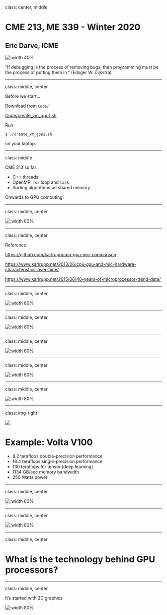 class: center, middle

# CME 213, ME 339 - Winter 2020

## Eric Darve, ICME

![:width 40%](Stanford.jpg)

“If debugging is the process of removing bugs, then programming must be the process of putting them in.”
(Edsger W. Dijkstra)

---
class: middle, center

Before we start...

Download from `Code/`

[Code/create_vm_gpu1.sh](https://github.com/stanford-cme213/stanford-cme213.github.io/blob/master/Code/create_vm_gpu1.sh)

Run 

```
$ ./create_vm_gpu1.sh
```

on your laptop.

---
class: middle

CME 213 so far:

- C++ threads
- OpenMP: `for` loop and `task`
- Sorting algorithms on shared memory

Onwards to GPU computing!

---
class: middle, center

![:width 80%](42-years-processor-trend.png)

---
class: middle, center

Reference

https://github.com/karlrupp/cpu-gpu-mic-comparison

https://www.karlrupp.net/2013/06/cpu-gpu-and-mic-hardware-characteristics-over-time/

https://www.karlrupp.net/2015/06/40-years-of-microprocessor-trend-data/

---
class: middle, center

![:width 80%](2020-01-25-16-54-58.png)

---
class: middle, center

![:width 80%](2020-01-25-16-55-29.png)

---
class: middle, center

![:width 80%](2020-01-25-16-55-49.png)

---
class: middle, center

![:width 80%](2020-01-25-16-56-06.png)

---
class: middle, center

![:width 80%](2020-01-25-16-57-47.png)

---
class: img-right

![](v100.jpg)

# Example: Volta V100

- 8.2 teraflops double-precision performance
- 16.4 teraflops single-precision performance
- 130 teraflops for tensor (deep learning)
- 1134 GB/sec memory bandwidth
- 250 Watts power

---
class: middle, center

![:width 80%](v100-perf.png)

---
class: middle, center

![:width 80%](v100-dl.png)

---
class: middle, center

# What is the technology behind GPU processors?

---
class: middle, center

It’s started with 3D graphics

![:width 80%](rt.jpg)

